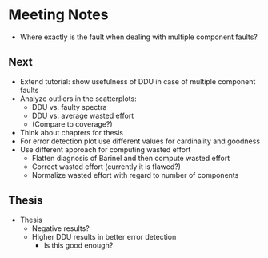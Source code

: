 # Meeting Notes
- Where exactly is the fault when dealing with multiple component faults?

## Next
- Extend tutorial: show usefulness of DDU in case of multiple component faults
- Analyze outliers in the scatterplots:
    - DDU vs. faulty spectra
    - DDU vs. average wasted effort
    - (Compare to coverage?)
- Think about chapters for thesis 
- For error detection plot use different values for cardinality and goodness
- Use different approach for computing wasted effort
    - Flatten diagnosis of Barinel and then compute wasted effort
    - Correct wasted effort (currently it is flawed?)
    - Normalize wasted effort with regard to number of components

## Thesis
- Thesis
    - Negative results?
    - Higher DDU results in better error detection
        - Is this good enough?